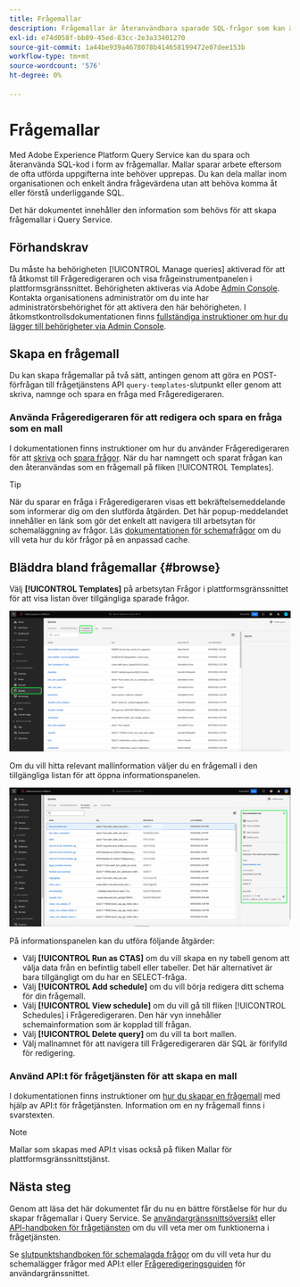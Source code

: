 ```yaml
---
title: Frågemallar
description: Frågemallar är återanvändbara sparade SQL-frågor som kan återanvändas av andra användare för att spara tid och arbete. De kan skapas med Frågeredigeraren eller API:t för frågetjänsten och är tillgängliga för användning på alla Experience Platform-datauppsättningar.
exl-id: e74d058f-bb89-45ed-83cc-2e3a33401270
source-git-commit: 1a44be939a4678078b414658199472e07dee153b
workflow-type: tm+mt
source-wordcount: '576'
ht-degree: 0%

---
```


# Frågemallar

Med Adobe Experience Platform Query Service kan du spara och återanvända SQL-kod i form av frågemallar. Mallar sparar arbete eftersom de ofta utförda uppgifterna inte behöver upprepas. Du kan dela mallar inom organisationen och enkelt ändra frågevärdena utan att behöva komma åt eller förstå underliggande SQL.

Det här dokumentet innehåller den information som behövs för att skapa frågemallar i Query Service.

## Förhandskrav

Du måste ha behörigheten [!UICONTROL Manage queries] aktiverad för att få åtkomst till Frågeredigeraren och visa frågeinstrumentpanelen i plattformsgränssnittet. Behörigheten aktiveras via Adobe [Admin Console](https://adminconsole.adobe.com/). Kontakta organisationens administratör om du inte har administratörsbehörighet för att aktivera den här behörigheten. I åtkomstkontrollsdokumentationen finns [fullständiga instruktioner om hur du lägger till behörigheter via Admin Console](../../access-control/home.md).

## Skapa en frågemall

Du kan skapa frågemallar på två sätt, antingen genom att göra en POST-förfrågan till frågetjänstens API `query-templates`-slutpunkt eller genom att skriva, namnge och spara en fråga med Frågeredigeraren.

### Använda Frågeredigeraren för att redigera och spara en fråga som en mall

I dokumentationen finns instruktioner om hur du använder Frågeredigeraren för att [skriva](./user-guide.md#query-authoring) och [spara frågor](./user-guide.md#saving-queries). När du har namngett och sparat frågan kan den återanvändas som en frågemall på fliken [!UICONTROL Templates].

>[!TIP]
>
>När du sparar en fråga i Frågeredigeraren visas ett bekräftelsemeddelande som informerar dig om den slutförda åtgärden. Det här popup-meddelandet innehåller en länk som gör det enkelt att navigera till arbetsytan för schemaläggning av frågor. Läs [dokumentationen för schemafrågor](./query-schedules.md) om du vill veta hur du kör frågor på en anpassad cache.

## Bläddra bland frågemallar {#browse}

Välj **[!UICONTROL Templates]** på arbetsytan Frågor i plattformsgränssnittet för att visa listan över tillgängliga sparade frågor.

![Arbetsytan för frågor med fliken Mallar markerad.](../images/ui/query-templates/query-templates.png)

Om du vill hitta relevant mallinformation väljer du en frågemall i den tillgängliga listan för att öppna informationspanelen.

![Informationspanelen på arbetsytan för frågor med fråge-ID markerat.](../images/ui/query-templates/details-panel.png)

På informationspanelen kan du utföra följande åtgärder:

* Välj **[!UICONTROL Run as CTAS]** om du vill skapa en ny tabell genom att välja data från en befintlig tabell eller tabeller. Det här alternativet är bara tillgängligt om du har en SELECT-fråga.
* Välj **[!UICONTROL Add schedule]** om du vill börja redigera ditt schema för din frågemall.
* Välj **[!UICONTROL View schedule]** om du vill gå till fliken [!UICONTROL Schedules] i Frågeredigeraren. Den här vyn innehåller schemainformation som är kopplad till frågan.
* Välj **[!UICONTROL Delete query]** om du vill ta bort mallen.
* Välj mallnamnet för att navigera till Frågeredigeraren där SQL är förifylld för redigering.

### Använd API:t för frågetjänsten för att skapa en mall

I dokumentationen finns instruktioner om [hur du skapar en frågemall](../api/query-templates.md#create-a-query-template) med hjälp av API:t för frågetjänsten. Information om en ny frågemall finns i svarstexten.

>[!NOTE]
>
>Mallar som skapas med API:t visas också på fliken Mallar för plattformsgränssnittstjänst.

## Nästa steg

Genom att läsa det här dokumentet får du nu en bättre förståelse för hur du skapar frågemallar i Query Service. Se [användargränssnittsöversikt](./overview.md) eller [API-handboken för frågetjänsten](../api/getting-started.md) om du vill veta mer om funktionerna i frågetjänsten.

Se [slutpunktshandboken för schemalagda frågor](../api/scheduled-queries.md) om du vill veta hur du schemalägger frågor med API:t eller [Frågeredigeringsguiden](./user-guide.md#scheduled-queries) för användargränssnittet.
